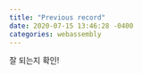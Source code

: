 ```yaml
---
title: "Previous record"
date: 2020-07-15 13:46:28 -0400
categories: webassembly
---
```


잘 되는지 확인!
